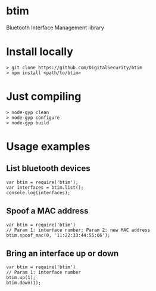 # btim
Bluetooth Interface Management library

Install locally
===============

```
> git clone https://github.com/DigitalSecurity/btim
> npm install <path/to/btim>
```


Just compiling
==============

```
> node-gyp clean
> node-gyp configure
> node-gyp build
```

Usage examples
==============

List bluetooth devices
----------------------

```
var btim = require('btim');
var interfaces = btim.list();
console.log(interfaces);
```

Spoof a MAC address
-------------------

```
var btim = require('btim')
// Param 1: interface number; Param 2: new MAC address
btim.spoof_mac(0, '11:22:33:44:55:66');
```

Bring an interface up or down
----------------------------

```
var btim = require('btim')
// Param 1: interface number
btim.up(1);
btim.down(1);
```
